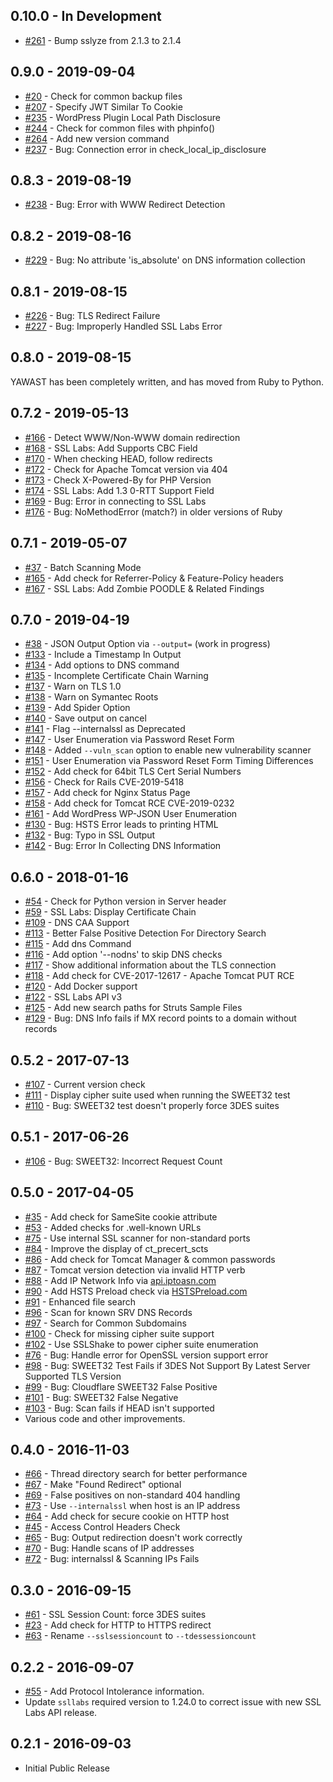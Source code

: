## 0.10.0 - In Development

* [#261](https://github.com/adamcaudill/yawast/issues/261) - Bump sslyze from 2.1.3 to 2.1.4

## 0.9.0 - 2019-09-04

* [#20](https://github.com/adamcaudill/yawast/issues/20) - Check for common backup files
* [#207](https://github.com/adamcaudill/yawast/issues/207) - Specify JWT Similar To Cookie
* [#235](https://github.com/adamcaudill/yawast/issues/235) - WordPress Plugin Local Path Disclosure
* [#244](https://github.com/adamcaudill/yawast/issues/244) - Check for common files with phpinfo()
* [#264](https://github.com/adamcaudill/yawast/issues/264) - Add new version command
* [#237](https://github.com/adamcaudill/yawast/issues/237) - Bug: Connection error in check_local_ip_disclosure

## 0.8.3 - 2019-08-19

* [#238](https://github.com/adamcaudill/yawast/issues/238) - Bug: Error with WWW Redirect Detection

## 0.8.2 - 2019-08-16

* [#229](https://github.com/adamcaudill/yawast/issues/229) - Bug: No attribute 'is_absolute' on DNS information collection

## 0.8.1 - 2019-08-15

* [#226](https://github.com/adamcaudill/yawast/issues/226) - Bug: TLS Redirect Failure
* [#227](https://github.com/adamcaudill/yawast/issues/227) - Bug: Improperly Handled SSL Labs Error

## 0.8.0 - 2019-08-15

YAWAST has been completely written, and has moved from Ruby to Python.

## 0.7.2 - 2019-05-13

* [#166](https://github.com/adamcaudill/yawast/issues/166) - Detect WWW/Non-WWW domain redirection
* [#168](https://github.com/adamcaudill/yawast/issues/168) - SSL Labs: Add Supports CBC Field
* [#170](https://github.com/adamcaudill/yawast/issues/170) - When checking HEAD, follow redirects
* [#172](https://github.com/adamcaudill/yawast/issues/172) - Check for Apache Tomcat version via 404
* [#173](https://github.com/adamcaudill/yawast/issues/173) - Check X-Powered-By for PHP Version
* [#174](https://github.com/adamcaudill/yawast/issues/174) - SSL Labs: Add 1.3 0-RTT Support Field
* [#169](https://github.com/adamcaudill/yawast/issues/169) - Bug: Error in connecting to SSL Labs
* [#176](https://github.com/adamcaudill/yawast/issues/176) - Bug: NoMethodError (match?) in older versions of Ruby

## 0.7.1 - 2019-05-07

* [#37](https://github.com/adamcaudill/yawast/issues/37) - Batch Scanning Mode
* [#165](https://github.com/adamcaudill/yawast/issues/165) - Add check for Referrer-Policy & Feature-Policy headers
* [#167](https://github.com/adamcaudill/yawast/issues/167) - SSL Labs: Add Zombie POODLE & Related Findings

## 0.7.0 - 2019-04-19

* [#38](https://github.com/adamcaudill/yawast/issues/38) - JSON Output Option via `--output=` (work in progress)
* [#133](https://github.com/adamcaudill/yawast/issues/133) - Include a Timestamp In Output
* [#134](https://github.com/adamcaudill/yawast/issues/134) - Add options to DNS command
* [#135](https://github.com/adamcaudill/yawast/issues/135) - Incomplete Certificate Chain Warning
* [#137](https://github.com/adamcaudill/yawast/issues/137) - Warn on TLS 1.0
* [#138](https://github.com/adamcaudill/yawast/issues/138) - Warn on Symantec Roots
* [#139](https://github.com/adamcaudill/yawast/issues/139) - Add Spider Option
* [#140](https://github.com/adamcaudill/yawast/issues/140) - Save output on cancel
* [#141](https://github.com/adamcaudill/yawast/issues/141) - Flag --internalssl as Deprecated
* [#147](https://github.com/adamcaudill/yawast/issues/147) - User Enumeration via Password Reset Form
* [#148](https://github.com/adamcaudill/yawast/issues/148) - Added `--vuln_scan` option to enable new vulnerability scanner
* [#151](https://github.com/adamcaudill/yawast/issues/151) - User Enumeration via Password Reset Form Timing Differences
* [#152](https://github.com/adamcaudill/yawast/issues/152) - Add check for 64bit TLS Cert Serial Numbers
* [#156](https://github.com/adamcaudill/yawast/issues/156) - Check for Rails CVE-2019-5418
* [#157](https://github.com/adamcaudill/yawast/issues/157) - Add check for Nginx Status Page
* [#158](https://github.com/adamcaudill/yawast/issues/158) - Add check for Tomcat RCE CVE-2019-0232
* [#161](https://github.com/adamcaudill/yawast/issues/161) - Add WordPress WP-JSON User Enumeration
* [#130](https://github.com/adamcaudill/yawast/issues/130) - Bug: HSTS Error leads to printing HTML
* [#132](https://github.com/adamcaudill/yawast/issues/132) - Bug: Typo in SSL Output
* [#142](https://github.com/adamcaudill/yawast/issues/142) - Bug: Error In Collecting DNS Information

## 0.6.0 - 2018-01-16

* [#54](https://github.com/adamcaudill/yawast/issues/54) - Check for Python version in Server header
* [#59](https://github.com/adamcaudill/yawast/issues/59) - SSL Labs: Display Certificate Chain
* [#109](https://github.com/adamcaudill/yawast/issues/109) - DNS CAA Support
* [#113](https://github.com/adamcaudill/yawast/issues/113) - Better False Positive Detection For Directory Search
* [#115](https://github.com/adamcaudill/yawast/issues/115) - Add dns Command
* [#116](https://github.com/adamcaudill/yawast/issues/116) - Add option '--nodns' to skip DNS checks
* [#117](https://github.com/adamcaudill/yawast/issues/117) - Show additional information about the TLS connection
* [#118](https://github.com/adamcaudill/yawast/issues/118) - Add check for CVE-2017-12617 - Apache Tomcat PUT RCE
* [#120](https://github.com/adamcaudill/yawast/issues/120) - Add Docker support
* [#122](https://github.com/adamcaudill/yawast/issues/122) - SSL Labs API v3
* [#125](https://github.com/adamcaudill/yawast/issues/125) - Add new search paths for Struts Sample Files
* [#129](https://github.com/adamcaudill/yawast/issues/129) - Bug: DNS Info fails if MX record points to a domain without records

## 0.5.2 - 2017-07-13

* [#107](https://github.com/adamcaudill/yawast/issues/107) - Current version check
* [#111](https://github.com/adamcaudill/yawast/issues/111) - Display cipher suite used when running the SWEET32 test
* [#110](https://github.com/adamcaudill/yawast/issues/110) - Bug: SWEET32 test doesn't properly force 3DES suites

## 0.5.1 - 2017-06-26

* [#106](https://github.com/adamcaudill/yawast/issues/106) - Bug: SWEET32: Incorrect Request Count

## 0.5.0 - 2017-04-05

* [#35](https://github.com/adamcaudill/yawast/issues/35) - Add check for SameSite cookie attribute
* [#53](https://github.com/adamcaudill/yawast/issues/53) - Added checks for .well-known URLs
* [#75](https://github.com/adamcaudill/yawast/issues/75) - Use internal SSL scanner for non-standard ports
* [#84](https://github.com/adamcaudill/yawast/issues/84) - Improve the display of ct_precert_scts
* [#86](https://github.com/adamcaudill/yawast/issues/86) - Add check for Tomcat Manager & common passwords
* [#87](https://github.com/adamcaudill/yawast/issues/87) - Tomcat version detection via invalid HTTP verb
* [#88](https://github.com/adamcaudill/yawast/issues/88) - Add IP Network Info via [api.iptoasn.com](https://api.iptoasn.com/)
* [#90](https://github.com/adamcaudill/yawast/issues/90) - Add HSTS Preload check via [HSTSPreload.com](https://hstspreload.com/)
* [#91](https://github.com/adamcaudill/yawast/issues/91) - Enhanced file search
* [#96](https://github.com/adamcaudill/yawast/issues/96) - Scan for known SRV DNS Records
* [#97](https://github.com/adamcaudill/yawast/issues/97) - Search for Common Subdomains
* [#100](https://github.com/adamcaudill/yawast/issues/100) - Check for missing cipher suite support
* [#102](https://github.com/adamcaudill/yawast/issues/102) - Use SSLShake to power cipher suite enumeration
* [#76](https://github.com/adamcaudill/yawast/issues/76) - Bug: Handle error for OpenSSL version support error
* [#98](https://github.com/adamcaudill/yawast/issues/98) - Bug: SWEET32 Test Fails if 3DES Not Support By Latest Server Supported TLS Version
* [#99](https://github.com/adamcaudill/yawast/issues/99) - Bug: Cloudflare SWEET32 False Positive
* [#101](https://github.com/adamcaudill/yawast/issues/101) - Bug: SWEET32 False Negative
* [#103](https://github.com/adamcaudill/yawast/issues/103) - Bug: Scan fails if HEAD isn't supported
* Various code and other improvements.

## 0.4.0 - 2016-11-03

* [#66](https://github.com/adamcaudill/yawast/issues/66) - Thread directory search for better performance
* [#67](https://github.com/adamcaudill/yawast/issues/67) - Make "Found Redirect" optional
* [#69](https://github.com/adamcaudill/yawast/issues/69) - False positives on non-standard 404 handling
* [#73](https://github.com/adamcaudill/yawast/issues/73) - Use `--internalssl` when host is an IP address
* [#64](https://github.com/adamcaudill/yawast/issues/64) - Add check for secure cookie on HTTP host
* [#45](https://github.com/adamcaudill/yawast/issues/45) - Access Control Headers Check
* [#65](https://github.com/adamcaudill/yawast/issues/65) - Bug: Output redirection doesn't work correctly
* [#70](https://github.com/adamcaudill/yawast/issues/70) - Bug: Handle scans of IP addresses
* [#72](https://github.com/adamcaudill/yawast/issues/72) - Bug: internalssl & Scanning IPs Fails

## 0.3.0 - 2016-09-15

* [#61](https://github.com/adamcaudill/yawast/issues/61) - SSL Session Count: force 3DES suites
* [#23](https://github.com/adamcaudill/yawast/issues/23) - Add check for HTTP to HTTPS redirect
* [#63](https://github.com/adamcaudill/yawast/issues/63) - Rename `--sslsessioncount` to `--tdessessioncount`

## 0.2.2 - 2016-09-07

* [#55](https://github.com/adamcaudill/yawast/issues/55) - Add Protocol Intolerance information. 
* Update `ssllabs` required version to 1.24.0 to correct issue with new SSL Labs API release.

## 0.2.1 - 2016-09-03

* Initial Public Release
